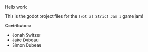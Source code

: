 Hello world

This is the godot project files for the `(Not a) Strict Jam 3` game jam!

Contributors:
- Jonah Switzer
- Jake Dubeau
- Simon Dubeau